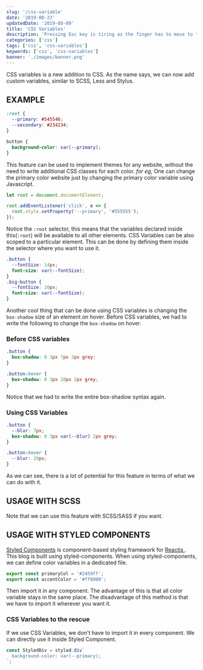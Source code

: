 ```yaml
---
slug: '/css-variable'
date: '2019-08-23'
updatedDate: '2019-08-09'
title: 'CSS Variables'
description: 'Pressing Esc key is tiring as the finger has to move to the corner...'
categories: ['css']
tags: ['css', 'css-variables']
keywords: ['css', 'css-variables']
banner: './images/banner.png'
---
```


CSS variables is a new addition to CSS. As the name says, we can now add custom variables, similar to SCSS, Less and Stylus.

## EXAMPLE

```css
:root {
  --primary: #545546;
  --secondary: #234234;
}

button {
  background-color: var(--primary);
}
```

This feature can be used to implement themes for any website, without the need to write additional CSS classes for each color.
_for eg,_ One can change the primary color website just by changing the primary color variable using Javascript.

```javascript
let root = document.documentElement;

root.addEventListener('click', e => {
  root.style.setProperty('--primary', '#555555');
});
```

Notice the `:root` selector, this means that the variables declared inside this(`:root`) will be available to all other elements.
CSS Variables can be also scoped to a particular element. This can be done by defining them inside the selector where you want to use it.

```css
.button {
  --fontSize: 14px;
  font-size: var(--fontSize);
}
.big-button {
  --fontSize: 20px;
  font-size: var(--fontSize);
}
```

Another cool thing that can be done using CSS variables is changing the `box-shadow` size of an element on hover.
Before CSS variables, we had to write the following to change the `box-shadow` on hover.

### Before CSS variables

```css
.button {
  box-shadow: 0 3px 7px 2px grey;
}

.button:hover {
  box-shadow: 0 3px 20px 2px grey;
}
```

Notice that we had to write the entire box-shadow syntax again.

### Using CSS Variables

```css
.button {
  --blur: 7px;
  box-shadow: 0 3px var(--blur) 2px grey;
}

.button:hover {
  --blur: 20px;
}
```

As we can see, there is a lot of potential for this feature in terms of what we can do with it.

## USAGE WITH SCSS

Note that we can use this feature with SCSS/SASS if you want.

## USAGE WITH STYLED COMPONENTS

[Styled Components](https://www.styled-components.com/) is component-based styling framework for
[ Reactjs ](www.reactjs.org). This blog is built using styled-components. When using styled-components, we can define color variables in a dedicated file.

```javascript
export const primaryCol = '#2459ff';
export const accentColor = '#ff8000';
```

Then import it in any component. The advantage of this is that all color variable stays in the same place. The disadvantage of this method is that we have to import it wherever you want it.

### CSS Variables to the rescue

If we use CSS Variables, we don't have to import it in every component. We can directly use it inside Styled Component.

```javascript
const StyledDiv = styled.div`
  background-color: var(--primary);
`;
```
